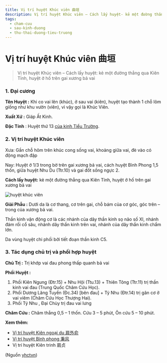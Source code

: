 ```yaml
---
title: Vị trí huyệt Khúc viên 曲垣
description: Vị trí huyệt Khúc viên – Cách lấy huyệt- kẻ một đường thẳng qua Kiên Tỉnh, huyệt ở hố trên gai xương bả vai
tags:
  - cham-cuu
  - sau-kinh-duong
  - thu-thai-duong-tieu-truong
---
```


# Vị trí huyệt Khúc viên 曲垣 

> Vị trí huyệt Khúc viên – Cách lấy huyệt: kẻ một đường thẳng qua Kiên Tỉnh, huyệt ở hố trên gai xương bả vai

### 1. Đại cương

**Tên Huyệt :** Khi co vai lên (khúc), ở sau vai (kiên), huyệt tạo thành 1 chỗ lõm giống như khu vườn (viên), vì vậy gọi là Khúc Viên.

**Xuất Xứ :** Giáp Ất Kinh.

**Đặc Tính** : Huyệt thứ 13 [của kinh Tiểu Trường](/yhctvn/kinh-thu-thai-duong-tieu-truong).

### 2. Vị trí huyệt Khúc viên

Xưa: Gần chỗ hõm trên khúc cong sống vai, khoảng giữa vai, đè vào có động mạch đập

Nay: Huyệt ở 1/3 trong bờ trên gai xương bả vai, cách huyệt Bỉnh Phong 1,5 thốn, giữa huyệt Nhu Du (Ttr.10) và gai đốt sống ngực 2.

**Cách lấy huyệt:** kẻ một đường thẳng qua Kiên Tỉnh, huyệt ở hố trên gai xương bả vai

![huyệt khúc viên](/imgs/yhctvn/huyet-khuc-vien-300x169.jpg)

**Giải Phẫu :** Dưới da là cơ thang, cơ trên gai, chỗ bám của cơ góc, góc trên – trong của xương bả vai.

Thần kinh vận động cơ là các nhánh của dây thần kinh sọ não số XI, nhánh đám rối cổ sâu, nhánh dây thần kinh trên vai, nhánh của dây thần kinh chẩm lớn.

Da vùng huyệt chi phối bởi tiết đoạn thần kinh C5.

### 3. Tác dụng chủ trị và phối hợp huyệt

**Chủ Trị :** Trị khớp vai đau phong thấp quanh bả vai

**Phối Huyệt :**

1. Phối Kiên Ngung (Đtr.15) + Nhu Hội (Ttu.13) + Thiên Tông (Ttr.11) trị thần kinh vai đau (Trung Quốc Châm Cứu Học).
2. Phối Dương Lăng Tuyền (Đc.34) [bên đau] + Tý Nhu (Đtr.14) trị gân cơ ở vai viêm (Châm Cứu Học Thượng Hai).
3. Phối Tý Nhu , Đại Chùy trị đau vai lưng

**Châm Cứu :** Châm thẳng 0,5 – 1 thốn. Cứu 3 – 5 phút, Ôn cứu 5 – 10 phút.

**Xem thêm:**

* [Vị trí huyệt Kiên ngoại du 肩外俞](/yhctvn/vi-tri-huyet-kien-ngoai-du-%e8%82%a9%e5%a4%96%e4%bf%9e)
* [Vị trí huyệt Bỉnh phong 秉风](/yhctvn/vi-tri-huyet-binh-phong-%e7%a7%89%e9%a3%8e)
* Vị trí huyệt Kiên trinh 肩贞

(Nguồn <a href="https://yhctvn.com/vi-tri-huyet-khuc-vien-曲垣/" target="_blank">yhctvn</a>)
